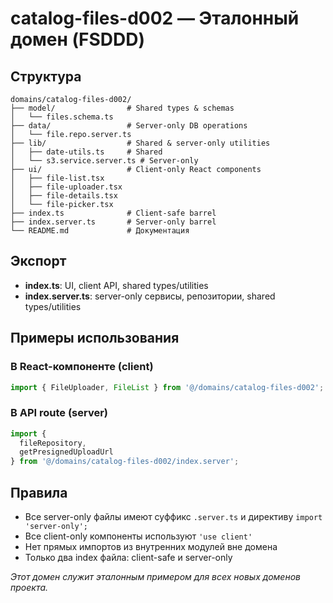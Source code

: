 # catalog-files-d002 — Эталонный домен (FSDDD)

## Структура

```
domains/catalog-files-d002/
├── model/                # Shared types & schemas
│   └── files.schema.ts
├── data/                 # Server-only DB operations
│   └── file.repo.server.ts
├── lib/                  # Shared & server-only utilities
│   ├── date-utils.ts     # Shared
│   └── s3.service.server.ts # Server-only
├── ui/                   # Client-only React components
│   ├── file-list.tsx
│   ├── file-uploader.tsx
│   ├── file-details.tsx
│   └── file-picker.tsx
├── index.ts              # Client-safe barrel
├── index.server.ts       # Server-only barrel
└── README.md             # Документация
```

## Экспорт

- **index.ts**: UI, client API, shared types/utilities
- **index.server.ts**: server-only сервисы, репозитории, shared types/utilities

## Примеры использования

### В React-компоненте (client)

```ts
import { FileUploader, FileList } from '@/domains/catalog-files-d002';
```

### В API route (server)

```ts
import {
  fileRepository,
  getPresignedUploadUrl
} from '@/domains/catalog-files-d002/index.server';
```

## Правила

- Все server-only файлы имеют суффикс `.server.ts` и директиву `import 'server-only';`
- Все client-only компоненты используют `'use client'`
- Нет прямых импортов из внутренних модулей вне домена
- Только два index файла: client-safe и server-only

_Этот домен служит эталонным примером для всех новых доменов проекта._
